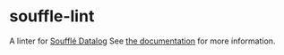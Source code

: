 # souffle-lint

A linter for [Soufflé Datalog][souffle] See [the documentation][doc] for more
information.

[doc]: https://langston-barrett.github.io/souffle-lint/
[souffle]: https://souffle-lang.github.io/index.html

